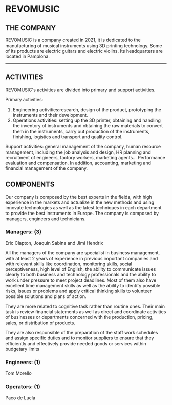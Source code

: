 # REVOMUSIC

## THE COMPANY
REVOMUSIC is a company created in 2021, it is dedicated to the manufacturing of musical instruments using 3D printing technology. Some of its products are electric guitars and electric violins. Its headquarters are located in Pamplona. 
***
## ACTIVITIES
REVOMUSIC's activities are divided into primary and support activities. 

Primary activities: 

1. Engineering activities:research, design of the product, prototyping the instruments and their development. 
2. Operations activities: setting up the 3D printer, obtaining and handling the inventory of instruments and obtaining the raw materials to convert them in the instruments, carry out production of the instruments, finishing, logistics and transport and quality control.

Support activities: general management of the company, human resource management, including the job analysis and design, HR planning and recruitment of engineers, factory workers, marketing agents... Performance evaluation and compensation. In addition, accounting, marketing and financial management of the company.

## COMPONENTS

Our company is composed by the best experts in the fields, with high experience in the markets and actualize in the new methods and using innovate technologies as well as the latest techniques in each department to provide the best instruments in Europe.
The company is composed by managers, engineers and technicians. 

### Managers: (3)

Eric Clapton, Joaquín Sabina and Jimi Hendrix

All the managers of the company are specialist in business management, with at least 2 years of experience in previous important companies and with relevant skills like coordination, monitoring skills, social perceptiveness, high level of English, the ability to communicate issues clearly to both business and technology professionals and the ability to work under pressure to meet project deadlines. Most of them also have excellent time management skills as well as the ability to identify possible risks, issues or problems and apply critical thinking skills to volunteer possible solutions and plans of action.

They are more related to cognitive task rather than routine ones.
Their main task is review financial statements as well as direct and coordinate activities of businesses or departments concerned with the production, pricing, sales, or distribution of products.

They are also responsible of the preparation of the staff work schedules and assign specific duties and to monitor suppliers to ensure that they efficiently and effectively provide needed goods or services within budgetary limits

### Engineers: (1)

Tom Morello


### Operators: (1)

Paco de Lucía
